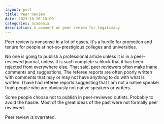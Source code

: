 ```yaml
---
layout: post
title: Peer Review
date: 2023-10-26 18:09
categories: academia
description: A comment on peer review for legitimacy
---
```

Peer review is nonsense in a lot of cases. It's a hurdle for promotion and tenure for people at not-so-prestigious colleges and universities.

No one is going to publish a professional article unless it is in a peer-reviewed journal, unless it is such complete schlock that it has been rejected from everywhere else. That said, peer reviewers often make inane comments and suggestions. The referee reports are often poorly written with comments that may or may not have anything to do with what is written. I have had referee reports suggesting that I am not a native speaker from people who are obviously not native speakers or writers.

Some people choose not to publish in peer-reviewed outlets. Probably to avoid the hassle. Most of the great ideas of the past were not formally peer reviewed.

Peer review is overrated.